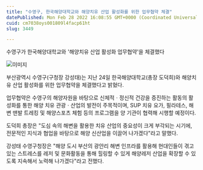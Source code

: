 ```yaml
---
title: "수영구, 한국해양대학교와 해양치유 산업 활성화를 위한 업무협약 체결"
datePublished: Mon Feb 28 2022 16:08:55 GMT+0000 (Coordinated Universal Time)
cuid: cm7038oys001809l4facp61ht
slug: 3449

---
```



수영구가 한국해양대학교와 '해양치유 산업 활성화 업무협약'을 체결했다

![이미지](https://cdn.hashnode.com/res/hashnode/image/upload/v1739254529408/8f413752-67a0-4fe7-9c88-78bb75cbcf60.jpeg)

부산광역시 수영구(구청장 강성태)는 지난 24일 한국해양대학교(총장 도덕희)와 해양치유 산업 활성화를 위한 업무협약을 체결했다고 밝혔다.

업무협약은 수영구의 해양자원을 바탕으로 신체적ㆍ정신적 건강을 증진하는 활동의 활성화를 통한 해양 치유 관광ㆍ산업의 발전이 주목적이며, SUP 치유 요가, 필라테스, 해변 맨발 트레킹 및 해양스포츠 체험 등의 프로그램을 양 기관이 협력해 시행할 예정이다.

도덕희 총장은 "도심 속의 해변을 활용한 치유 산업의 중요성이 크게 부각되는 시기에, 전문적인 지식과 협업을 바탕으로 해양 신산업을 이끌어 나가겠다"라고 말했다.

강성태 수영구청장은 "해양 도시 부산의 광안리 해변 인프라를 활용해 현대인들이 겪고 있는 스트레스를 레저 및 문화활동을 통해 힐링할 수 있게 해양레저 산업을 확장할 수 있도록 지속해서 노력해 나가겠다"라고 전했다.